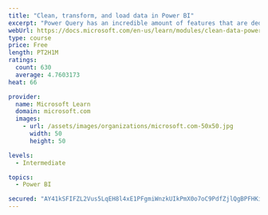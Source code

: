 ```yaml
---
title: "Clean, transform, and load data in Power BI"
excerpt: "Power Query has an incredible amount of features that are dedicated to helping you clean and prepare your data for analysis. You will learn how to simplify a complicated model, change data types, rename objects, and pivot data. You will also learn how to profile columns so that you know which columns have the valuable data that you’re seeking for deeper analytics."
webUrl: https://docs.microsoft.com/en-us/learn/modules/clean-data-power-bi/
type: course
price: Free
length: PT2H1M
ratings:
  count: 630
  average: 4.7603173
heat: 66

provider:
  name: Microsoft Learn
  domain: microsoft.com
  images:
    - url: /assets/images/organizations/microsoft.com-50x50.jpg
      width: 50
      height: 50

levels:
  - Intermediate

topics:
  - Power BI

secured: "AY41kSFIFZL2Vus5LqEH8l4xE1PFgmiWnzkUIkPmX0o7oC9PdfZjlQgBPFHKiDeM1LGUrEC0ukkz9qINkLQYbbbVwX4ujhPjR8FHfVjqOCpNUNvZZK46ZwjdJGAN89kqdwDoGqH9wds/IfUznq/EQStkWLg8JWOyogKuDXeFvF8mRREEoFCrh6DYgxeOr9Sn4SnxVIwLlD/cZ9ML5HPzjMSKlLhsRSD/dz/gX3MkenijqtyX/RhOgKOh/tX0+LGaEpsM65Qk5OHCBTWPT7930zJq4HZ0VZGRS2/urA6gDlRKYiLeOZuiodQzHR4+bOvZslDmJ0V2Jhmo9QevanxQlxV0/s4Q9/s7+vczRpaq0DsLHBE0rsuIAI4IYywsvhdR+YSBGnqxELZXCCsurprjWNFm4cIYhrfQqkU7kY+wtFc=;JPU7te50ymm0oM0w/PSKdQ=="
---
```


